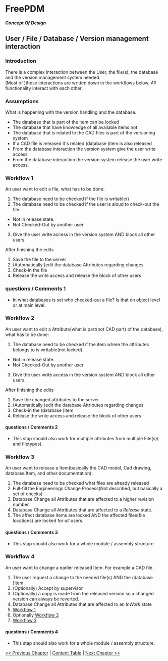 # FreePDM
***Concept Of Design***


## User / File / Database / Version management interaction 

### Introduction

There is a complex interaction between the User, the file(s), the database and the version management system needed.  
(Most of )these interactions are written down in the workflows below.
_All_ functionality interact with each other.

### Assumptions

What is happening with the version handling and the database.

- The database that is part of the item can be locked
- The database that have knowledge of all available items not
- The database that is related to the CAD files is part of the versioning system
- If a CAD file is released it's related (database )item is also released
- From the database interaction the version system give the user write access
- From the database interaction the version system release the user write access.

### Workflow 1  <!-- Edit a file -->

An user want to edit a file, what has to be done: 

1. The database need to be checked if the file is writable()
2. The database need to be checked if the user is aloud to check-out the file
  -   Not in release state.
  -   Not Checked-Out by another user
3. Give the user write access in the version system AND block all other users.

After finishing the edits 

1. Save the file to the server
2. (Automatically )edit the database Attributes regarding changes
3. Check-in the file
4. Release the write access and release the block of other users

### questions / Comments 1

- In what databases is set who checked-out a file? Is that on object level or at main level.

### Workflow 2  <!-- Edit an Attribute -->

An user want to edit a Attribute(what is part(not CAD part) of the database), what has to be done: 

1. The database need to be checked if the item where the attributes belongs to is writable(not locked).
  -   Not in release state.
  -   Not Checked-Out by another user
3. Give the user write access in the version system AND block all other users.

After finishing the edits 

1. Save the changed attributes to the server
2. (Automatically )edit the database Attributes regarding changes
3. Check-in the (database )item
4. Release the write access and release the block of other users

#### questions / Comments 2

- This stap should also work for multiple attributes from multiple File(s)( and filetypes).

### Workflow 3  <!-- Release an Item -->

An user want to release a Item(basically the CAD model, Cad drawing, database Item, and other documentation): 

1. The database need to be checked what files are already released
2. Full-fill the Engineerings Change Process(Not described, but basically a set of checks)
3. Database Change all Attributes that are affected to a higher revision number.
4. Database Change all Attributes that are affected to a _Release_ state.
5. The affect database items are locked AND the affected files(file locations) are locked for _all_ users.

#### questions / Comments 3

- This stap should also work for a whole module / assembly structure.


### Workflow 4  <!-- Change an Item -->

An user want to change a earlier released Item. For example a CAD file.

1. The user request a change to the needed file(s) AND the (database )item
2. (Optionally) Accept by supervisor
3. (Optionally) a copy is made from the released version so a changed version can always be reverted.
4. Database Change all Attributes that are affected to an _InWork_ state
5. [Workflow 1](#workflow-1)
6. Optionally [Workflow 2](#workflow-2)
7. [Workflow 3](#workflow-3).

#### questions / Comments 4

- This stap should also work for a whole module / assembly structure.

[<< Previous Chapter](06-DbShape.md) | [Content Table](README.md) | [Next Chapter >>](08-DevelopementBuilds.md)
